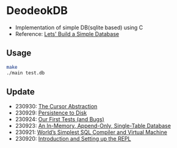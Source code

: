 # DeodeokDB

- Implementation of simple DB(sqlite based) using C
- Reference: [Lets' Build a Simple Database](https://cstack.github.io/db_tutorial/)

## Usage

```bash
make
./main test.db
```

## Update

- 230930: [The Cursor Abstraction](https://cstack.github.io/db_tutorial/parts/part6.html)
- 230929: [Persistence to Disk](https://cstack.github.io/db_tutorial/parts/part5.html)
- 230924: [Our First Tests (and Bugs)](https://cstack.github.io/db_tutorial/parts/part4.html)
- 230923: [An In-Memory, Append-Only, Single-Table Database](https://cstack.github.io/db_tutorial/parts/part3.html)
- 230921: [World’s Simplest SQL Compiler and Virtual Machine](https://cstack.github.io/db_tutorial/parts/part2.html)
- 230920: [Introduction and Setting up the REPL](https://cstack.github.io/db_tutorial/parts/part1.html)
